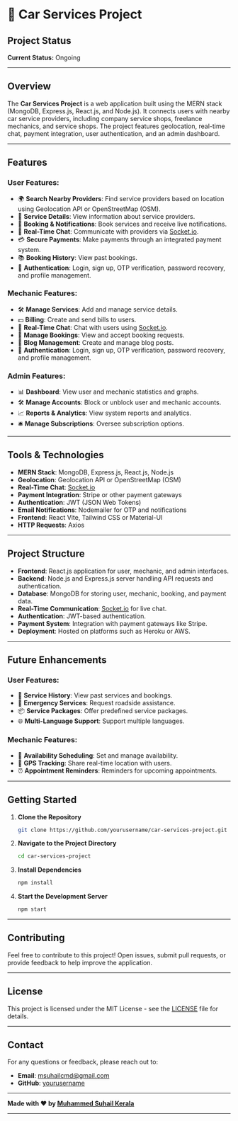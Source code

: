 
# 🚗 Car Services Project

## **Project Status**

**Current Status:** Ongoing

---

## **Overview**

The **Car Services Project** is a web application built using the MERN stack (MongoDB, Express.js, React.js, and Node.js). It connects users with nearby car service providers, including company service shops, freelance mechanics, and service shops. The project features geolocation, real-time chat, payment integration, user authentication, and an admin dashboard.

---

## **Features**

### **User Features:**
- 🌍 **Search Nearby Providers**: Find service providers based on location using Geolocation API or OpenStreetMap (OSM).
- 📜 **Service Details**: View information about service providers.
- 📅 **Booking & Notifications**: Book services and receive live notifications.
- 💬 **Real-Time Chat**: Communicate with providers via [Socket.io](http://socket.io/).
- 💳 **Secure Payments**: Make payments through an integrated payment system.
- 📚 **Booking History**: View past bookings.
- 🔐 **Authentication**: Login, sign up, OTP verification, password recovery, and profile management.

### **Mechanic Features:**
- 🛠️ **Manage Services**: Add and manage service details.
- 💵 **Billing**: Create and send bills to users.
- 💬 **Real-Time Chat**: Chat with users using [Socket.io](http://socket.io/).
- 📅 **Manage Bookings**: View and accept booking requests.
- 📝 **Blog Management**: Create and manage blog posts.
- 🔐 **Authentication**: Login, sign up, OTP verification, password recovery, and profile management.

### **Admin Features:**
- 📊 **Dashboard**: View user and mechanic statistics and graphs.
- 🛠️ **Manage Accounts**: Block or unblock user and mechanic accounts.
- 📈 **Reports & Analytics**: View system reports and analytics.
- 🛎️ **Manage Subscriptions**: Oversee subscription options.

---

## **Tools & Technologies**

- **MERN Stack**: MongoDB, Express.js, React.js, Node.js
- **Geolocation**: Geolocation API or OpenStreetMap (OSM)
- **Real-Time Chat**: [Socket.io](http://socket.io/)
- **Payment Integration**: Stripe or other payment gateways
- **Authentication**: JWT (JSON Web Tokens)
- **Email Notifications**: Nodemailer for OTP and notifications
- **Frontend**: React Vite, Tailwind CSS or Material-UI
- **HTTP Requests**: Axios

---

## **Project Structure**

- **Frontend**: React.js application for user, mechanic, and admin interfaces.
- **Backend**: Node.js and Express.js server handling API requests and authentication.
- **Database**: MongoDB for storing user, mechanic, booking, and payment data.
- **Real-Time Communication**: [Socket.io](http://socket.io/) for live chat.
- **Authentication**: JWT-based authentication.
- **Payment System**: Integration with payment gateways like Stripe.
- **Deployment**: Hosted on platforms such as Heroku or AWS.

---

## **Future Enhancements**

### **User Features:**
- 📜 **Service History**: View past services and bookings.
- 🚨 **Emergency Services**: Request roadside assistance.
- 📦 **Service Packages**: Offer predefined service packages.
- 🌐 **Multi-Language Support**: Support multiple languages.

### **Mechanic Features:**
- 📅 **Availability Scheduling**: Set and manage availability.
- 📍 **GPS Tracking**: Share real-time location with users.
- ⏰ **Appointment Reminders**: Reminders for upcoming appointments.

---

## **Getting Started**

1. **Clone the Repository**
   ```bash
   git clone https://github.com/yourusername/car-services-project.git
   ```

2. **Navigate to the Project Directory**
   ```bash
   cd car-services-project
   ```

3. **Install Dependencies**
   ```bash
   npm install
   ```

4. **Start the Development Server**
   ```bash
   npm start
   ```

---

## **Contributing**

Feel free to contribute to this project! Open issues, submit pull requests, or provide feedback to help improve the application.

---

## **License**

This project is licensed under the MIT License - see the [LICENSE](LICENSE) file for details.

---

## **Contact**

For any questions or feedback, please reach out to:

- **Email**: [msuhailcmd@gmail.com](mailto:msuhailcmd@gmail.com)
- **GitHub**: [yourusername](https://github.com/mskcmd)

---

**Made with ❤️ by [Muhammed Suhail Kerala](https://github.com/mskcmd)**

---

